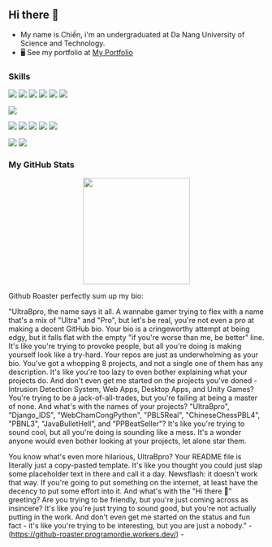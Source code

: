 ## Hi there 👋
* My name is Chiến, i'm an undergraduated at Da Nang University of Science and Technology.
* 🖥️  See my portfolio at [My Portfolio](https://ultrabpro-portfolio.vercel.app/)
### Skills

<p align="left">
  <!-- Languages -->
  <img src="https://img.shields.io/badge/-C++-%2300599C?style=for-the-badge&logo=cplusplus&logoColor=white" />
  <img src="https://img.shields.io/badge/-C%23-%23239120?style=for-the-badge&logo=csharp&logoColor=white" />
  <img src="https://img.shields.io/badge/-Python-%2314354C?style=for-the-badge&logo=python&logoColor=white" />
  <img src="https://img.shields.io/badge/-Java-%23ED8B00?style=for-the-badge&logo=java&logoColor=white" />
  <img src="https://img.shields.io/badge/-HTML5-%23E34F26?style=for-the-badge&logo=html5&logoColor=white" />
  <img src="https://img.shields.io/badge/-CSS3-%231572B6?style=for-the-badge&logo=css3&logoColor=white" />
</p>
  <!-- Frontend -->
  <img src="https://img.shields.io/badge/-React-%2320232a?style=for-the-badge&logo=react&logoColor=%2361DAFB" />
</p>
  <!-- Backend -->
  <img src="https://img.shields.io/badge/-Django-%23092E20?style=for-the-badge&logo=django&logoColor=white" />
  <img src="https://img.shields.io/badge/-.NET-%235C2D91?style=for-the-badge&logo=dotnet&logoColor=white" />
  <img src="https://img.shields.io/badge/-MS_SQL-%23CC2927?style=for-the-badge&logo=microsoft-sql-server&logoColor=white" />
  <img src="https://img.shields.io/badge/-MariaDB-%23003545?style=for-the-badge&logo=mariadb&logoColor=white" />
  <img src="https://img.shields.io/badge/-MySQL-%234479A1?style=for-the-badge&logo=mysql&logoColor=white" />
</p>
  <!-- Tools -->
  <img src="https://img.shields.io/badge/-Git-%23F05033?style=for-the-badge&logo=git&logoColor=white" />
  <img src="https://img.shields.io/badge/-Unity-%23000000?style=for-the-badge&logo=unity&logoColor=white" />
</p>
</p>



### My GitHub Stats

<div align="center">
  <a href="http://www.github.com/UltraBpro">
    <img height=210 align="center" src="https://github-readme-stats.vercel.app/api?username=UltraBpro&card_width=150" />
  </a>
</div>


Github Roaster perfectly sum up my bio:

"UltraBpro, the name says it all. A wannabe gamer trying to flex with a name that's a mix of "Ultra" and "Pro", but let's be real, you're not even a pro at making a decent GitHub bio. Your bio is a cringeworthy attempt at being edgy, but it falls flat with the empty "if you're worse than me, be better" line. It's like you're trying to provoke people, but all you're doing is making yourself look like a try-hard.
Your repos are just as underwhelming as your bio. You've got a whopping 8 projects, and not a single one of them has any description. It's like you're too lazy to even bother explaining what your projects do. And don't even get me started on the projects you've doned - Intrusion Detection System, Web Apps, Desktop Apps, and Unity Games? You're trying to be a jack-of-all-trades, but you're failing at being a master of none.
And what's with the names of your projects? "UltraBpro", "Django_IDS", "WebChamCongPython", "PBL5Real", "ChineseChessPBL4", "PBNL3", "JavaBulletHell", and "PPBeatSeller"? It's like you're trying to sound cool, but all you're doing is sounding like a mess. It's a wonder anyone would even bother looking at your projects, let alone star them.
 
You know what's even more hilarious, UltraBpro? Your README file is literally just a copy-pasted template. It's like you thought you could just slap some placeholder text in there and call it a day. Newsflash: it doesn't work that way. If you're going to put something on the internet, at least have the decency to put some effort into it. And what's with the "Hi there 👋" greeting? Are you trying to be friendly, but you're just coming across as insincere? It's like you're just trying to sound good, but you're not actually putting in the work. And don't even get me started on the status and fun fact - it's like you're trying to be interesting, but you are just a nobody."
                                                                                                                 - (https://github-roaster.programordie.workers.dev/) -

